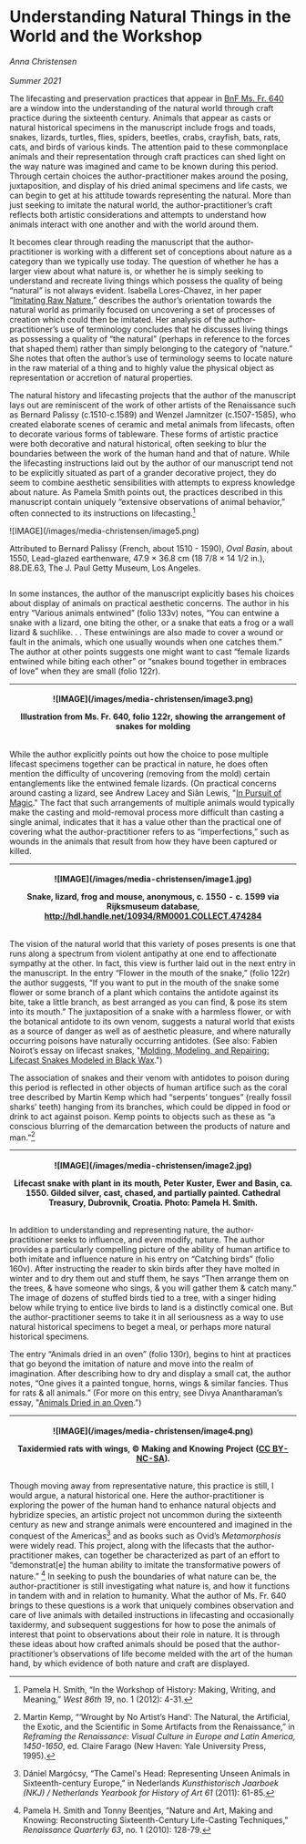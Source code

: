 # Understanding Natural Things in the World and the Workshop

_Anna Christensen_<br><br>_Summer 2021_


The lifecasting and preservation practices that appear in [BnF Ms. Fr.
640](https://edition640.makingandknowing.org/) are a window into the understanding of the natural world through
craft practice during the sixteenth century. Animals that appear as
casts or natural historical specimens in the manuscript include frogs
and toads, snakes, lizards, turtles, flies, spiders, beetles, crabs,
crayfish, bats, rats, cats, and birds of various kinds. The attention
paid to these commonplace animals and their representation through craft
practices can shed light on the way nature was imagined and came to be
known during this period. Through certain choices the
author-practitioner makes around the posing, juxtaposition, and display
of his dried animal specimens and life casts, we can begin to get at his
attitude towards representing the natural. More than just seeking to
imitate the natural world, the author-practitioner’s craft reflects both
artistic considerations and attempts to understand how animals interact
with one another and with the world around them.

It becomes clear through reading the manuscript that the
author-practitioner is working with a different set of conceptions about
nature as a category than we typically use today. The question of
whether he has a larger view about what nature is, or whether he is
simply seeking to understand and recreate living things which possess
the quality of being “natural” is not always evident. Isabella
Lores-Chavez, in her paper “[Imitating Raw Nature](https://edition640.makingandknowing.org/#/essays/ann_045_fa_16),” describes the author’s orientation towards the natural world as
primarily focused on uncovering a set of processes of creation which
could then be imitated. Her analysis of the author-practitioner’s use of
terminology concludes that he discusses living things as possessing a
quality of “the natural” (perhaps in reference to the forces that shaped
them) rather than simply belonging to the category of “nature.” She
notes that often the author’s use of terminology seems to locate nature
in the raw material of a thing and to highly value the physical object
as representation or accretion of natural properties.

The natural history and lifecasting projects that the author of the
manuscript lays out are reminiscent of the work of other artists of the
Renaissance such as Bernard Palissy (c.1510-c.1589) and Wenzel Jamnitzer
(c.1507-1585), who created elaborate scenes of ceramic and metal animals
from lifecasts, often to decorate various forms of tableware. These
forms of artistic practice were both decorative and natural historical,
often seeking to blur the boundaries between the work of the human hand
and that of nature. While the lifecasting instructions laid out by the
author of our manuscript tend not to be explicitly situated as part of a
grander decorative project, they do seem to combine aesthetic
sensibilities with attempts to express knowledge about nature. As Pamela
Smith points out, the practices described in this manuscript contain
uniquely “extensive observations of animal behavior,” often connected to
its instructions on lifecasting.[^1]

<table>
<colgroup>
<col style="width: 100%" />
</colgroup>
<thead>
<tr class="header">
![IMAGE](/images/media-christensen/image5.png)
<p>Attributed to Bernard Palissy (French, about 1510 - 1590), <em>Oval Basin</em>, about 1550, Lead-glazed earthenware, 47.9 × 36.8 cm (18 7/8 × 14 1/2 in.), 88.DE.63, The J. Paul Getty Museum, Los Angeles.</p></th>
</tr>
</thead>
<tbody>
</tbody>
</table>

In some instances, the author of the manuscript explicitly bases his
choices about display of animals on practical aesthetic concerns. The
author in his entry “Various animals entwined” (folio 133v) notes, “You
can entwine a snake with a lizard, one biting the other, or a snake that
eats a frog or a wall lizard & suchlike. . . These entwinings are also
made to cover a wound or fault in the animals, which one usually wounds
when one catches them.” The author at other points suggests one might
want to cast “female lizards entwined while biting each other” or
“snakes bound together in embraces of love” when they are small (folio
122r).

<table>
<colgroup>
<col style="width: 100%" />
</colgroup>
<thead>
<tr class="header">
<th><p>![IMAGE](/images/media-christensen/image3.png)</p>
<p>Illustration from Ms. Fr. 640, folio 122r, showing the arrangement of snakes for molding</p></th>
</tr>
</thead>
<tbody>
</tbody>
</table>

While the author explicitly points out how the choice to pose multiple
lifecast specimens together can be practical in nature, he does often
mention the difficulty of uncovering (removing from the mold) certain
entanglements like the entwined female lizards. (On practical concerns
around casting a lizard, see Andrew Lacey and Siân Lewis,
"[In Pursuit of Magic](https://edition640.makingandknowing.org/#/essays/ann_501_ad_20)."
The fact that such arrangements of multiple animals would typically make
the casting and mold-removal process more difficult than casting a
single animal, indicates that it has a value other than the practical
one of covering what the author-practitioner refers to as
“imperfections,” such as wounds in the animals that result from how they
have been captured or killed.

<table>
<colgroup>
<col style="width: 100%" />
</colgroup>
<thead>
<tr class="header">
<th><p>![IMAGE](/images/media-christensen/image1.jpg)</p>
<p>Snake, lizard, frog and mouse, anonymous, c. 1550 - c. 1599 via Rijksmuseum database, <a href="http://hdl.handle.net/10934/RM0001.COLLECT.474284">http://hdl.handle.net/10934/RM0001.COLLECT.474284</a></p></th>
</tr>
</thead>
<tbody>
</tbody>
</table>

The vision of the natural world that this variety of poses presents is
one that runs along a spectrum from violent antipathy at one end to
affectionate sympathy at the other. In fact, this view is further laid
out in the next entry in the manuscript. In the entry “Flower in the
mouth of the snake,” (folio 122r) the author suggests, “If you want to
put in the mouth of the snake some flower or some branch of a plant
which contains the antidote against its bite, take a little branch, as
best arranged as you can find, & pose its stem into its mouth.” The
juxtaposition of a snake with a harmless flower, or with the botanical
antidote to its own venom, suggests a natural world that exists as a
source of danger as well as of aesthetic pleasure, and where naturally
occurring poisons have naturally occurring antidotes. (See also: Fabien
Noirot’s essay on lifecast snakes, "[Molding, Modeling, and Repairing: Lifecast Snakes Modeled in Black Wax](https://edition640.makingandknowing.org/#/essays/ann_504_ad_20).")

The association of snakes and their venom with antidotes to poison
during this period is reflected in other objects of human artifice such
as the coral tree described by Martin Kemp which had “serpents’ tongues”
(really fossil sharks’ teeth) hanging from its branches, which could be
dipped in food or drink to act against poison. Kemp points to objects
such as these as “a conscious blurring of the demarcation between the
products of nature and man.”[^2]

<table>
<colgroup>
<col style="width: 100%" />
</colgroup>
<thead>
<tr class="header">
<th><p>![IMAGE](/images/media-christensen/image2.jpg)</p>
<p>Lifecast snake with plant in its mouth, Peter Kuster, Ewer and Basin, ca. 1550. Gilded silver, cast, chased, and partially painted. Cathedral Treasury, Dubrovnik, Croatia. Photo: Pamela H. Smith.</p></th>
</tr>
</thead>
<tbody>
</tbody>
</table>

In addition to understanding and representing nature, the
author-practitioner seeks to influence, and even modify, nature. The
author provides a particularly compelling picture of the ability of
human artifice to both imitate and influence nature in his entry on
“Catching birds” (folio 160v). After instructing the reader to skin
birds after they have molted in winter and to dry them out and stuff
them, he says “Then arrange them on the trees, & have someone who sings,
& you will gather them & catch many.” The image of dozens of stuffed
birds tied to a tree, with a singer hiding below while trying to entice
live birds to land is a distinctly comical one. But the
author-practitioner seems to take it in all seriousness as a way to use
natural historical specimens to beget a meal, or perhaps more natural
historical specimens.

The entry “Animals dried in an oven” (folio 130r), begins to hint at
practices that go beyond the imitation of nature and move into the realm
of imagination. After describing how to dry and display a small cat, the
author notes, “One gives it a painted tongue, horns, wings & similar
fancies. Thus for rats & all animals.” (For more on this entry, see
Divya Anantharaman’s essay, "[Animals Dried in an Oven](https://edition640.makingandknowing.org/#/essays/ann_502_ad_20).")

<table>
<colgroup>
<col style="width: 100%" />
</colgroup>
<thead>
<tr class="header">
<th><p>![IMAGE](/images/media-christensen/image4.png)</p>
<p>Taxidermied rats with wings, © Making and Knowing Project (<a href="https://creativecommons.org/licenses/by-nc-sa/4.0/"><u>CC BY-NC-SA</u></a>).</p></th>
</tr>
</thead>
<tbody>
</tbody>
</table>

Though moving away from representative nature, this practice is still, I
would argue, a natural historical one. Here the author-practitioner is
exploring the power of the human hand to enhance natural objects and
hybridize species, an artistic project not uncommon during the sixteenth
century as new and strange animals were encountered and imagined in the
conquest of the Americas[^3] and as books such as Ovid’s *Metamorphosis*
were widely read. This project, along with the lifecasts that the
author-practitioner makes, can together be characterized as part of an
effort to “demonstrat\[e\] the human ability to imitate the
transformative powers of nature.” [^4] In seeking to push the boundaries
of what nature can be, the author-practitioner is still investigating
what nature is, and how it functions in tandem with and in relation to
humanity. What the author of Ms. Fr. 640 brings to these questions is a
work that uniquely combines observation and care of live animals with
detailed instructions in lifecasting and occasionally taxidermy, and
subsequent suggestions for how to pose the animals of interest that
point to observations about their role in nature. It is through these
ideas about how crafted animals should be posed that the
author-practitioner’s observations of life become melded with the art of
the human hand, by which evidence of both nature and craft are
displayed.


[^1]: Pamela H. Smith, “In the Workshop of History: Making, Writing, and Meaning,” *West 86th 19*, no. 1 (2012): 4-31.

[^2]: Martin Kemp, “‘Wrought by No Artist’s Hand’: The Natural, the Artificial, the Exotic, and the Scientific in Some Artifacts from the Renaissance,” in *Reframing the Renaissance: Visual Culture in Europe and Latin America, 1450-1650*, ed. Claire Farago (New Haven: Yale University Press, 1995).

[^3]: Dániel Margócsy, “The Camel's Head: Representing Unseen Animals in Sixteenth-century Europe,” in Nederlands *Kunsthistorisch Jaarboek (NKJ) / Netherlands Yearbook for History of Art 61* (2011): 61-85.

[^4]: Pamela H. Smith and Tonny Beentjes, “Nature and Art, Making and Knowing: Reconstructing Sixteenth-Century Life-Casting Techniques,” *Renaissance Quarterly 63*, no. 1 (2010): 128-79.
